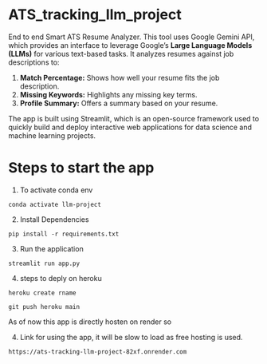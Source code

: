 # ATS_tracking_llm_project
End to end Smart ATS Resume Analyzer. This tool uses Google Gemini API, which provides an interface to leverage Google’s **Large Language Models (LLMs)** for various text-based tasks. It analyzes resumes against job descriptions to:

1. **Match Percentage:** Shows how well your resume fits the job description.
2. **Missing Keywords:** Highlights any missing key terms.
3. **Profile Summary:** Offers a summary based on your resume.

The app is built using Streamlit, which is an open-source framework used to quickly build and deploy interactive web applications for data science and machine learning projects.

# Steps to start the app

1. To activate conda env
```
conda activate llm-project
```
2. Install Dependencies
```
pip install -r requirements.txt
```

3. Run the application
```
streamlit run app.py
```
4. steps to deply on heroku
```
heroku create rname
 ```
 ```
 git push heroku main
 ```

As of now this app is directly hosten on render so 

4. Link for using the app, it will be slow to load as free hosting is used.
```
https://ats-tracking-llm-project-82xf.onrender.com
 ```
